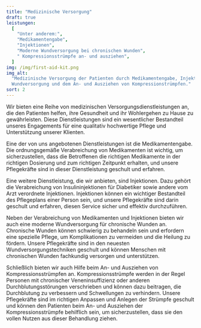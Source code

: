 ```yaml
---
title: "Medizinische Versorgung"
draft: true
leistungen:
  [
    "Unter anderem:",
    "Medikamentengabe",
    "Injektionen",
    "Moderne Wundversorgung bei chronischen Wunden",
    " Kompressionsstrümpfe an- und ausziehen",
  ]
img: /img/first-aid-kit.png
img_alt:
  "Medizinische Versorgung der Patienten durch Medikamentengabe, Injektionen,
  Wundversorgung und dem An- und Ausziehen von Kompressionstrümpfen."
sort: 2
---
```


Wir bieten eine Reihe von medizinischen Versorgungsdienstleistungen an, die den
Patienten helfen, ihre Gesundheit und ihr Wohlergehen zu Hause zu gewährleisten.
Diese Dienstleistungen sind ein wesentlicher Bestandteil unseres Engagements für
eine qualitativ hochwertige Pflege und Unterstützung unserer Klienten.

Eine der von uns angebotenen Dienstleistungen ist die Medikamentengabe. Die
ordnungsgemäße Verabreichung von Medikamenten ist wichtig, um sicherzustellen,
dass die Betroffenen die richtigen Medikamente in der richtigen Dosierung und
zum richtigen Zeitpunkt erhalten, und unsere Pflegekräfte sind in dieser
Dienstleistung geschult und erfahren.

Eine weitere Dienstleistung, die wir anbieten, sind Injektionen. Dazu gehört die
Verabreichung von Insulininjektionen für Diabetiker sowie andere vom Arzt
verordnete Injektionen. Injektionen können ein wichtiger Bestandteil des
Pflegeplans einer Person sein, und unsere Pflegekräfte sind darin geschult und
erfahren, diesen Service sicher und effektiv durchzuführen.

Neben der Verabreichung von Medikamenten und Injektionen bieten wir auch eine
moderne Wundversorgung für chronische Wunden an. Chronische Wunden können
schwierig zu behandeln sein und erfordern eine spezielle Pflege, um
Komplikationen zu vermeiden und die Heilung zu fördern. Unsere Pflegekräfte sind
in den neuesten Wundversorgungstechniken geschult und können Menschen mit
chronischen Wunden fachkundig versorgen und unterstützen.

Schließlich bieten wir auch Hilfe beim An- und Ausziehen von
Kompressionsstrümpfen an. Kompressionsstrümpfe werden in der Regel Personen mit
chronischer Veneninsuffizienz oder anderen Durchblutungsstörungen verschrieben
und können dazu beitragen, die Durchblutung zu verbessern und Schwellungen zu
verhindern. Unsere Pflegekräfte sind im richtigen Anpassen und Anlegen der
Strümpfe geschult und können den Patienten beim An- und Ausziehen der
Kompressionsstrümpfe behilflich sein, um sicherzustellen, dass sie den vollen
Nutzen aus dieser Behandlung ziehen.
